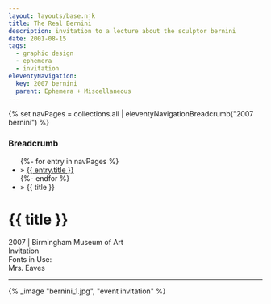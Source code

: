 ```yaml
---
layout: layouts/base.njk
title: The Real Bernini
description: invitation to a lecture about the sculptor bernini
date: 2001-08-15
tags:
  - graphic design
  - ephemera
  - invitation
eleventyNavigation:
  key: 2007 bernini
  parent: Ephemera + Miscellaneous
---
```

{% set navPages = collections.all | eleventyNavigationBreadcrumb("2007 bernini") %}
<div class="breadcrumb">
    <h3 class="visually-hidden">Breadcrumb</h3>
	<ul class="nav">
            {%- for entry in navPages %}
		<li class="nav-item"{% if entry.url == page.url %} class="active-breadcrumb"{% endif %}> » <a href="{{ entry.url }}">{{ entry.title }}</a></li>
  	    	{%- endfor %}
	    <li class="nav-item"><active-breadcrumb>» {{ title }}</active-breadcrumb></li>
	</ul>
</div>
<div class="container">
	<div class="row"></div>
	<div class="row">
		<div class="col">
			<h1>{{ title }}</h1>
			<figcaption>2007 | Birmingham Museum of Art</figcaption>
			<figcaption>Invitation</figcaption>
			<figcaption>Fonts in Use:</br>Mrs. Eaves</figcaption>
            <hr>
		</div>
        <div class="col-1 col-1-md col-1-lg"></div>
        <div class="col">
			{% _image "bernini_1.jpg", "event invitation" %}
		</div>
        <div class="col-1 col-1-md col-1-lg"></div>
	</div>
</div>
